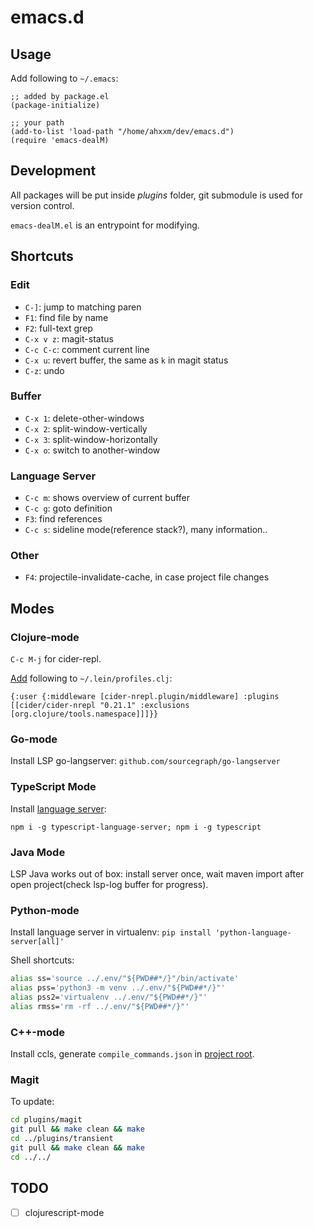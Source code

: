 # emacs.d

## Usage

Add following to `~/.emacs`:

```
;; added by package.el
(package-initialize)

;; your path
(add-to-list 'load-path "/home/ahxxm/dev/emacs.d")
(require 'emacs-dealM)
```

## Development

All packages will be put inside *plugins* folder, git submodule is used for version control.

`emacs-dealM.el` is an entrypoint for modifying.

## Shortcuts

### Edit

- `C-]`: jump to matching paren
- `F1`: find file by name
- `F2`: full-text grep
- `C-x v z`: magit-status
- `C-c C-c`: comment current line
- `C-x u`: revert buffer, the same as `k` in magit status
- `C-z`: undo

### Buffer

- `C-x 1`: delete-other-windows
- `C-x 2`: split-window-vertically
- `C-x 3`: split-window-horizontally
- `C-x o`: switch to another-window

### Language Server

- `C-c m`: shows overview of current buffer
- `C-c g`: goto definition
- `F3`: find references
- `C-c s`: sideline mode(reference stack?), many information..

### Other

- `F4`: projectile-invalidate-cache, in case project file changes

## Modes

### Clojure-mode

`C-c M-j` for cider-repl.

[Add](https://github.com/clojure-emacs/cider-nrepl) following to `~/.lein/profiles.clj`:

```
{:user {:middleware [cider-nrepl.plugin/middleware] :plugins [[cider/cider-nrepl "0.21.1" :exclusions [org.clojure/tools.namespace]]]}}
```

### Go-mode

Install LSP go-langserver: `github.com/sourcegraph/go-langserver`

### TypeScript Mode

Install [language server](https://github.com/emacs-lsp/lsp-mode):

```
npm i -g typescript-language-server; npm i -g typescript
```

### Java Mode

LSP Java works out of box: install server once, wait maven import after open project(check lsp-log buffer for progress).

### Python-mode

Install language server in virtualenv: `pip install 'python-language-server[all]'`

Shell shortcuts:

```bash
alias ss='source ../.env/"${PWD##*/}"/bin/activate'
alias pss='python3 -m venv ../.env/"${PWD##*/}"'
alias pss2='virtualenv ../.env/"${PWD##*/}"'
alias rmss='rm -rf ../.env/"${PWD##*/}"'
```

### C++-mode

Install ccls, generate `compile_commands.json` in [project root](https://github.com/MaskRay/ccls/wiki/Project-Setup).

### Magit

To update:

```bash
cd plugins/magit
git pull && make clean && make
cd ../plugins/transient
git pull && make clean && make
cd ../../
```

## TODO

- [ ] clojurescript-mode
